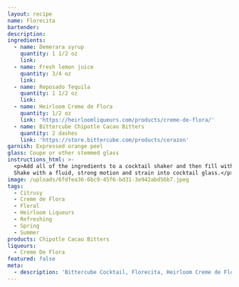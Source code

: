 ```yaml
---
layout: recipe
name: Florecita
bartender:
description:
ingredients:
  - name: Demerara syrup
    quantity: 1 1/2 oz
    link:
  - name: Fresh lemon juice
    quantity: 3/4 oz
    link:
  - name: Reposado Tequila
    quantity: 1 1/2 oz
    link:
  - name: Heirloom Creme de Flora
    quantity: 1/2 oz
    link: 'https://heirloomliqueurs.com/products/creme-de-flora/'
  - name: Bittercube Chipotle Cacao Bitters
    quantity: 2 dashes
    link: 'https://store.bittercube.com/products/corazon'
garnish: Expressed orange peel
glass: Coupe or other stemmed glass
instructions_html: >-
  <p>Add all of the ingredients to a cocktail shaker and then fill with ice.
  Shake with a fluid, strong motion and strain into cocktail glass.</p>
image: /uploads/6fdfea36-6bc9-45f6-bd31-3e942abd56b7.jpeg
tags:
  - Citrusy
  - Creme de Flora
  - Floral
  - Heirloom Liqueurs
  - Refreshing
  - Spring
  - Summer
products: Chipotle Cacao Bitters
liqueurs:
  - Creme De Flora
featured: false
meta:
  - description: 'Bittercube Cocktail, Florecita, Heirloom Creme de Flora'
---
```


